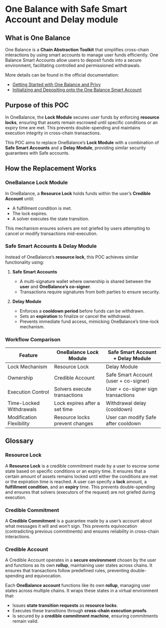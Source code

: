 # One Balance with Safe Smart Account and Delay module

## What is One Balance
One Balance is a **Chain Abstraction Toolkit** that simplifies cross-chain interactions by using smart accounts to manage user funds efficiently. 
One Balance Smart Accounts allow users to deposit funds into a secure environment, facilitating controlled and permissioned withdrawals.

More details can be found in the official documentation:
- [Getting Started with One Balance and Privy](https://docs.onebalance.io/chain-abstraction-toolkit/getting-started-with-onebalance-and-privy)
- [Initializing and Depositing onto the One Balance Smart Account](https://docs.onebalance.io/chain-abstraction-toolkit/getting-started-with-onebalance-and-privy/step-3-initializing-and-depositing-onto-the-onebalance-smart-account)

## Purpose of this POC
In OneBalance, the **Lock Module** secures user funds by enforcing **resource locks**, ensuring that assets remain escrowed until specific conditions or an expiry time are met. This prevents double-spending and maintains execution integrity in cross-chain transactions.  

This POC aims to replace OneBalance’s **Lock Module** with a combination of **Safe Smart Accounts** and a **Delay Module**, providing similar security guarantees with Safe accounts.  

## How the Replacement Works  

### OneBalance Lock Module  
In OneBalance, a **Resource Lock** holds funds within the user’s **Credible Account** until:  
- A fulfillment condition is met.  
- The lock expires.  
- A solver executes the state transition.  

This mechanism ensures solvers are not griefed by users attempting to cancel or modify transactions mid-execution.  

### Safe Smart Accounts & Delay Module  
Instead of OneBalance’s **resource lock**, this POC achieves similar functionality using:  
1. **Safe Smart Accounts**  
   - A multi-signature wallet where ownership is shared between the **user** and **OneBalance’s co-signer**.  
   - Transactions require signatures from both parties to ensure security.  

2. **Delay Module**  
   - Enforces a **cooldown period** before funds can be withdrawn.  
   - Sets an **expiration** to finalize or cancel the withdrawal.  
   - Prevents immediate fund access, mimicking OneBalance’s time-lock mechanism.  

### Workflow Comparison  

| Feature                   | OneBalance Lock Module            | Safe Smart Account + Delay Module |
|---------------------------|----------------------------------|-----------------------------------|
| Lock Mechanism            | Resource Lock                   | Delay Module                     |
| Ownership                 | Credible Account                | Safe Smart Account (user + co-signer) |
| Execution Control         | Solvers execute transactions    | User + co-signer sign transactions |
| Time-Locked Withdrawals   | Lock expires after a set time   | Withdrawal delay (cooldown) |
| Modification Flexibility  | Resource locks prevent changes  | User can modify Safe after cooldown |


## Glossary

### Resource Lock

A **Resource Lock** is a credible commitment made by a user to escrow some state based on specific conditions or an expiry time. It ensures that a certain amount of assets remains locked until either the conditions are met or the expiration time is reached.
A user can specify a **lock** amount, a **fulfillment condition**, and an **expiry** time. This prevents double-spending and ensures that solvers (executors of the request) are not griefed during execution.

### Credible Commitment

A **Credible Commitment** is a guarantee made by a user’s account about what messages it will and won’t sign. This prevents equivocation (contradicting previous commitments) and ensures reliability in cross-chain interactions.

### Credible Account

A Credible Account operates in a **secure environment** chosen by the user and functions as its own **rollup**, maintaining user states across chains. It ensures that transactions follow predefined rules, preventing double-spending and equivocation.

Each **OneBalance account** functions like its own **rollup**, managing user states across multiple chains. It wraps these states in a virtual environment that:
- Issues **state transition requests** as **resource locks**.
- Executes these transitions through **cross-chain execution proofs**.
- Is secured by a **credible commitment machine**, ensuring commitments remain valid.







